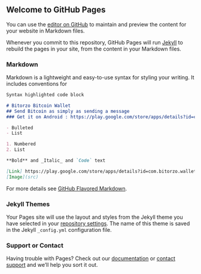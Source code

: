 ## Welcome to GitHub Pages

You can use the [editor on GitHub](https://github.com/Tamirs2702/Bitorzo.github.io/edit/gh-pages/index.md) to maintain and preview the content for your website in Markdown files.

Whenever you commit to this repository, GitHub Pages will run [Jekyll](https://jekyllrb.com/) to rebuild the pages in your site, from the content in your Markdown files.

### Markdown

Markdown is a lightweight and easy-to-use syntax for styling your writing. It includes conventions for

```markdown
Syntax highlighted code block

# Bitorzo Bitcoin Wallet  
## Send Bitcoin as simply as sending a message
### Get it on Android : https://play.google.com/store/apps/details?id=com.bitorzo.wallet&hl=en

- Bulleted
- List

1. Numbered
2. List

**Bold** and _Italic_ and `Code` text

[Link] https://play.google.com/store/apps/details?id=com.bitorzo.wallet&hl=en
[Image](src)
```

For more details see [GitHub Flavored Markdown](https://guides.github.com/features/mastering-markdown/).

### Jekyll Themes

Your Pages site will use the layout and styles from the Jekyll theme you have selected in your [repository settings](https://github.com/Tamirs2702/Bitorzo.github.io/settings). The name of this theme is saved in the Jekyll `_config.yml` configuration file.

### Support or Contact

Having trouble with Pages? Check out our [documentation](https://docs.github.com/categories/github-pages-basics/) or [contact support](https://github.com/contact) and we’ll help you sort it out.
